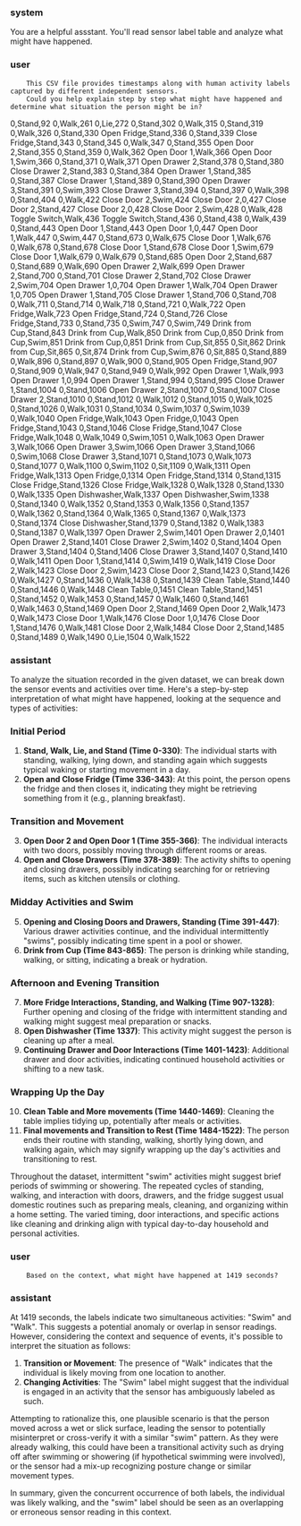 ### system
You are a helpful assstant. You'll read sensor label table and analyze what might have happened.
### user

        This CSV file provides timestamps along with human activity labels captured by different independent sensors.
        Could you help explain step by step what might have happened and determine what situation the person might be in?
    
0,Stand,92
0,Walk,261
0,Lie,272
0,Stand,302
0,Walk,315
0,Stand,319
0,Walk,326
0,Stand,330
Open Fridge,Stand,336
0,Stand,339
Close Fridge,Stand,343
0,Stand,345
0,Walk,347
0,Stand,355
Open Door 2,Stand,355
0,Stand,359
0,Walk,362
Open Door 1,Walk,366
Open Door 1,Swim,366
0,Stand,371
0,Walk,371
Open Drawer 2,Stand,378
0,Stand,380
Close Drawer 2,Stand,383
0,Stand,384
Open Drawer 1,Stand,385
0,Stand,387
Close Drawer 1,Stand,389
0,Stand,390
Open Drawer 3,Stand,391
0,Swim,393
Close Drawer 3,Stand,394
0,Stand,397
0,Walk,398
0,Stand,404
0,Walk,422
Close Door 2,Swim,424
Close Door 2,0,427
Close Door 2,Stand,427
Close Door 2,0,428
Close Door 2,Swim,428
0,Walk,428
Toggle Switch,Walk,436
Toggle Switch,Stand,436
0,Stand,438
0,Walk,439
0,Stand,443
Open Door 1,Stand,443
Open Door 1,0,447
Open Door 1,Walk,447
0,Swim,447
0,Stand,673
0,Walk,675
Close Door 1,Walk,676
0,Walk,678
0,Stand,678
Close Door 1,Stand,678
Close Door 1,Swim,679
Close Door 1,Walk,679
0,Walk,679
0,Stand,685
Open Door 2,Stand,687
0,Stand,689
0,Walk,690
Open Drawer 2,Walk,699
Open Drawer 2,Stand,700
0,Stand,701
Close Drawer 2,Stand,702
Close Drawer 2,Swim,704
Open Drawer 1,0,704
Open Drawer 1,Walk,704
Open Drawer 1,0,705
Open Drawer 1,Stand,705
Close Drawer 1,Stand,706
0,Stand,708
0,Walk,711
0,Stand,714
0,Walk,718
0,Stand,721
0,Walk,722
Open Fridge,Walk,723
Open Fridge,Stand,724
0,Stand,726
Close Fridge,Stand,733
0,Stand,735
0,Swim,747
0,Swim,749
Drink from Cup,Stand,843
Drink from Cup,Walk,850
Drink from Cup,0,850
Drink from Cup,Swim,851
Drink from Cup,0,851
Drink from Cup,Sit,855
0,Sit,862
Drink from Cup,Sit,865
0,Sit,874
Drink from Cup,Swim,876
0,Sit,885
0,Stand,889
0,Walk,896
0,Stand,897
0,Walk,900
0,Stand,905
Open Fridge,Stand,907
0,Stand,909
0,Walk,947
0,Stand,949
0,Walk,992
Open Drawer 1,Walk,993
Open Drawer 1,0,994
Open Drawer 1,Stand,994
0,Stand,995
Close Drawer 1,Stand,1004
0,Stand,1006
Open Drawer 2,Stand,1007
0,Stand,1007
Close Drawer 2,Stand,1010
0,Stand,1012
0,Walk,1012
0,Stand,1015
0,Walk,1025
0,Stand,1026
0,Walk,1031
0,Stand,1034
0,Swim,1037
0,Swim,1039
0,Walk,1040
Open Fridge,Walk,1043
Open Fridge,0,1043
Open Fridge,Stand,1043
0,Stand,1046
Close Fridge,Stand,1047
Close Fridge,Walk,1048
0,Walk,1049
0,Swim,1051
0,Walk,1063
Open Drawer 3,Walk,1066
Open Drawer 3,Swim,1066
Open Drawer 3,Stand,1066
0,Swim,1068
Close Drawer 3,Stand,1071
0,Stand,1073
0,Walk,1073
0,Stand,1077
0,Walk,1100
0,Swim,1102
0,Sit,1109
0,Walk,1311
Open Fridge,Walk,1313
Open Fridge,0,1314
Open Fridge,Stand,1314
0,Stand,1315
Close Fridge,Stand,1326
Close Fridge,Walk,1328
0,Walk,1328
0,Stand,1330
0,Walk,1335
Open Dishwasher,Walk,1337
Open Dishwasher,Swim,1338
0,Stand,1340
0,Walk,1352
0,Stand,1353
0,Walk,1356
0,Stand,1357
0,Walk,1362
0,Stand,1364
0,Walk,1365
0,Stand,1367
0,Walk,1373
0,Stand,1374
Close Dishwasher,Stand,1379
0,Stand,1382
0,Walk,1383
0,Stand,1387
0,Walk,1397
Open Drawer 2,Swim,1401
Open Drawer 2,0,1401
Open Drawer 2,Stand,1401
Close Drawer 2,Swim,1402
0,Stand,1404
Open Drawer 3,Stand,1404
0,Stand,1406
Close Drawer 3,Stand,1407
0,Stand,1410
0,Walk,1411
Open Door 1,Stand,1414
0,Swim,1419
0,Walk,1419
Close Door 2,Walk,1423
Close Door 2,Swim,1423
Close Door 2,Stand,1423
0,Stand,1426
0,Walk,1427
0,Stand,1436
0,Walk,1438
0,Stand,1439
Clean Table,Stand,1440
0,Stand,1446
0,Walk,1448
Clean Table,0,1451
Clean Table,Stand,1451
0,Stand,1452
0,Walk,1453
0,Stand,1457
0,Walk,1460
0,Stand,1461
0,Walk,1463
0,Stand,1469
Open Door 2,Stand,1469
Open Door 2,Walk,1473
0,Walk,1473
Close Door 1,Walk,1476
Close Door 1,0,1476
Close Door 1,Stand,1476
0,Walk,1481
Close Door 2,Walk,1484
Close Door 2,Stand,1485
0,Stand,1489
0,Walk,1490
0,Lie,1504
0,Walk,1522

### assistant
To analyze the situation recorded in the given dataset, we can break down the sensor events and activities over time. Here's a step-by-step interpretation of what might have happened, looking at the sequence and types of activities:

### Initial Period
1. **Stand, Walk, Lie, and Stand (Time 0-330)**: The individual starts with standing, walking, lying down, and standing again which suggests typical waking or starting movement in a day.
2. **Open and Close Fridge (Time 336-343)**: At this point, the person opens the fridge and then closes it, indicating they might be retrieving something from it (e.g., planning breakfast).

### Transition and Movement
3. **Open Door 2 and Open Door 1 (Time 355-366)**: The individual interacts with two doors, possibly moving through different rooms or areas.
4. **Open and Close Drawers (Time 378-389)**: The activity shifts to opening and closing drawers, possibly indicating searching for or retrieving items, such as kitchen utensils or clothing.

### Midday Activities and Swim
5. **Opening and Closing Doors and Drawers, Standing (Time 391-447)**: Various drawer activities continue, and the individual intermittently "swims", possibly indicating time spent in a pool or shower.
6. **Drink from Cup (Time 843-865)**: The person is drinking while standing, walking, or sitting, indicating a break or hydration.

### Afternoon and Evening Transition
7. **More Fridge Interactions, Standing, and Walking (Time 907-1328)**: Further opening and closing of the fridge with intermittent standing and walking might suggest meal preparation or snacks.
8. **Open Dishwasher (Time 1337)**: This activity might suggest the person is cleaning up after a meal.
9. **Continuing Drawer and Door Interactions (Time 1401-1423)**: Additional drawer and door activities, indicating continued household activities or shifting to a new task.

### Wrapping Up the Day
10. **Clean Table and More movements (Time 1440-1469)**: Cleaning the table implies tidying up, potentially after meals or activities.
11. **Final movements and Transition to Rest (Time 1484-1522)**: The person ends their routine with standing, walking, shortly lying down, and walking again, which may signify wrapping up the day's activities and transitioning to rest.

Throughout the dataset, intermittent "swim" activities might suggest brief periods of swimming or showering. The repeated cycles of standing, walking, and interaction with doors, drawers, and the fridge suggest usual domestic routines such as preparing meals, cleaning, and organizing within a home setting. The varied timing, door interactions, and specific actions like cleaning and drinking align with typical day-to-day household and personal activities.
### user

        Based on the context, what might have happened at 1419 seconds?
    
### assistant
At 1419 seconds, the labels indicate two simultaneous activities: "Swim" and "Walk". This suggests a potential anomaly or overlap in sensor readings. However, considering the context and sequence of events, it's possible to interpret the situation as follows:

1. **Transition or Movement**: The presence of "Walk" indicates that the individual is likely moving from one location to another.
2. **Changing Activities**: The "Swim" label might suggest that the individual is engaged in an activity that the sensor has ambiguously labeled as such. 

Attempting to rationalize this, one plausible scenario is that the person moved across a wet or slick surface, leading the sensor to potentially misinterpret or cross-verify it with a similar "swim" pattern. As they were already walking, this could have been a transitional activity such as drying off after swimming or showering (if hypothetical swimming were involved), or the sensor had a mix-up recognizing posture change or similar movement types.

In summary, given the concurrent occurrence of both labels, the individual was likely walking, and the "swim" label should be seen as an overlapping or erroneous sensor reading in this context.
